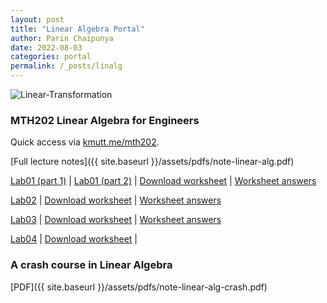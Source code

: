 ```yaml
---
layout: post
title: "Linear Algebra Portal"
author: Parin Chaipunya
date: 2022-08-03
categories: portal
permalink: /_posts/linalg
---
```


<!-- Google tag (gtag.js) -->
<script async src="https://www.googletagmanager.com/gtag/js?id=G-YDJ2EH8F91"></script>
<script>
  window.dataLayer = window.dataLayer || [];
  function gtag(){dataLayer.push(arguments);}
  gtag('js', new Date());

  gtag('config', 'G-YDJ2EH8F91');
</script>

![Linear-Transformation](/assets/images/smiley-gif-linalg.gif)

### MTH202 Linear Algebra for Engineers

Quick access via [kmutt.me/mth202](https://kmutt.me/mth202).

[Full lecture notes]({{ site.baseurl }}/assets/pdfs/note-linear-alg.pdf)

[Lab01 (part 1)]({{site.baseurl}}/assets/linalgcodes/1.1-firstglance.html) \|
[Lab01 (part 2)]({{site.baseurl}}/assets/linalgcodes/1.2-list.html) \|
<a href="https://parinchaipunya.com/assets/linalgcodes/Worksheet-01.ipynb" download>Download worksheet</a> \|
[Worksheet answers]({{site.baseurl}}/asset/linalgcodes/Worksheet-01-ans.html)

[Lab02]({{site.baseurl}}/assets/linalgcodes/2-numpy.html) \|
<a href="https://parinchaipunya.com/assets/linalgcodes/Worksheet-02.ipynb" download>Download worksheet</a> \|
[Worksheet answers]({{site.baseurl}}/asset/linalgcodes/Worksheet-02-ans.html)

[Lab03]({{site.baseurl}}/assets/linalgcodes/3-row-operations.html) \|
<a href="https://parinchaipunya.com/assets/linalgcodes/Worksheet-03.ipynb" download>Download worksheet</a> \|
[Worksheet answers]({{site.baseurl}}/asset/linalgcodes/Worksheet-03-ans.html)

[Lab04]({{site.baseurl}}/assets/linalgcodes/4-loops-and-conditioning.html) \|
<a href="https://parinchaipunya.com/assets/linalgcodes/Worksheet-04.ipynb" download>Download worksheet</a> \|
<!-- [Worksheet answers]({{site.baseurl}}/asset/linalgcodes/Worksheet-04-ans.html) -->


### A crash course in Linear Algebra

[PDF]({{ site.baseurl }}/assets/pdfs/note-linear-alg-crash.pdf)
